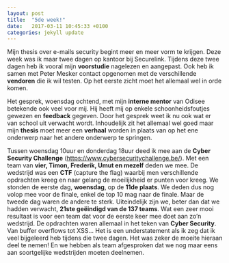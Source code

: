 ```yaml
---
layout: post
title:  "5de week!"
date:   2017-03-11 10:45:33 +0100
categories: jekyll update
---
```

Mijn thesis over e-mails security begint meer en meer vorm te krijgen. Deze week was ik maar twee dagen op kantoor bij Securelink. Tijdens deze twee dagen heb ik vooral mijn **voorstudie** nagelezen en aangepast. Ook heb ik samen met Peter Mesker contact opgenomen met de verschillende **vendoren** die ik wil testen. Op het eerste zicht moet het allemaal wel in orde komen.


Het gesprek, woensdag ochtend, met mijn **interne mentor** van Odisee betekende ook veel voor mij. Hij heeft mij op enkele schoonheidsfoutjes gewezen en **feedback** gegeven. Door het gesprek weet ik nu ook wat er van school uit verwacht wordt. Inhoudelijk zit het allemaal wel goed maar mijn **thesis** moet meer een **verhaal** worden in plaats van op het ene onderwerp naar het andere onderwerp te springen. 


Tussen woensdag 10uur en donderdag 18uur deed ik mee aan de **Cyber Security Challenge** (https://www.cybersecuritychallenge.be/). Met een team van **vier, Timon, Frederik, Umut en mezelf** deden we mee. De wedstrijd was een **CTF** (capture the flag) waarbij men verschillende opdrachten kreeg en naar gelang de moeilijkheid er punten voor kreeg. We stonden de eerste dag, **woensdag**, op de **11de plaats**. We deden dus nog volop mee voor de finale, enkel de top 10 mag naar de finale. Maar de tweede dag waren de andere te sterk. Uiteindelijk zijn we, beter dan dat we hadden verwacht, **21ste geëindigd van de 137 teams**. Wat een zeer mooi resultaat is voor een team dat voor de eerste keer mee doet aan zo’n wedstrijd. De opdrachten waren allemaal in het teken van **Cyber Security**. Van buffer overflows tot XSS…
Het is een understatement als ik zeg dat ik veel bijgeleerd heb tijdens die twee dagen. Het was zeker de moeite hieraan deel te nemen! En we hebben als team afgesproken dat we nog maar eens aan soortgelijke wedstrijden moeten deelnemen. 